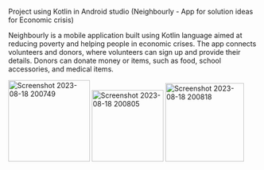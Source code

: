
Project using Kotlin in Android studio (Neighbourly - App for solution ideas for Economic crisis) 

Neighbourly is a mobile application built using Kotlin language aimed at reducing poverty and helping people in economic crises. The app connects volunteers and donors, where volunteers can sign up and provide their details. Donors can donate money or items, such as food, school accessories, and medical items. 

<img width="164" alt="Screenshot 2023-08-18 200749" src="https://github.com/druthi23/Neighbourly/assets/121189262/253c1c21-ea58-4362-ad43-977b8219cd4b">
<img width="144" alt="Screenshot 2023-08-18 200805" src="https://github.com/druthi23/Neighbourly/assets/121189262/a92f892c-148c-4c29-a9d8-d6065105e40d">

<img width="158" alt="Screenshot 2023-08-18 200818" src="https://github.com/druthi23/Neighbourly/assets/121189262/796c863d-3713-40cc-8f2e-7a255d3d9a3d">
